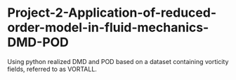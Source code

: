 # Project-2-Application-of-reduced-order-model-in-fluid-mechanics-DMD-POD
Using python realized DMD and POD based on a dataset containing vorticity fields, referred to as VORTALL.
